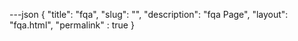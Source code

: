---json
{
    "title": "fqa",
    "slug": "",
    "description": "fqa Page",
    "layout": "fqa.html",
    "permalink" : true
}
